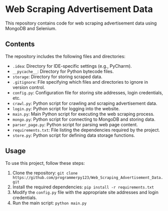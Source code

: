 # Web Scraping Advertisement Data

This repository contains code for web scraping advertisement data using MongoDB and Selenium.

## Contents

The repository includes the following files and directories:

- `.idea`: Directory for IDE-specific settings (e.g., PyCharm).
- `__pycache__`: Directory for Python bytecode files.
- `storage`: Directory for storing scraped data.
- `.gitignore`: File specifying which files and directories to ignore in version control.
- `config.py`: Configuration file for storing site addresses, login credentials, etc.
- `crawl.py`: Python script for crawling and scraping advertisement data.
- `login.py`: Python script for logging into the website.
- `main.py`: Main Python script for executing the web scraping process.
- `mongo.py`: Python script for connecting to MongoDB and storing data.
- `parser_page.py`: Python script for parsing web page content.
- `requirements.txt`: File listing the dependencies required by the project.
- `store.py`: Python script for defining data storage functions.

## Usage

To use this project, follow these steps:

1. Clone the repository: `git clone https://github.com/programmerpy123/Web_Scraping_Advertisement_Data.git`
2. Install the required dependencies: `pip install -r requirements.txt`
3. Modify the `config.py` file with the appropriate site addresses and login credentials.
4. Run the main script: `python main.py`
